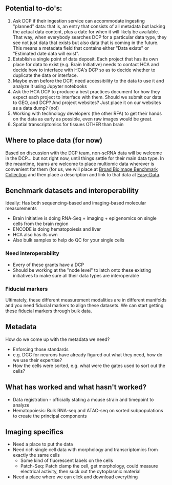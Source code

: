 
## Potential to-do's:
1) Ask DCP if their ingestion service can accommodate ingesting "planned" data: that is, an entry that consists of all metadata but lacking the actual data content, plus a date for when it will likely be available. That way, when everybody searches DCP for a particular data type, they see not just data that exists but also data that is coming in the future. This means a metadata field that contains either "Data exists" or "Estimated date data will exist". 
1) Establish a single point of data deposit. Each project that has its own place for data to exist (e.g. Brain Initiative) needs to contact HCA and decide how to interface with HCA's DCP so as to decide whether to duplicate the data or interface. 
1) Maybe even before the DCP, need accessibility to the data to use it and analyze it using Jupyter notebooks
1) Ask the HCA DCP to produce a best practices document for how they expect each project to interface with them. Should we submit our data to GEO, and DCP? And project websites? Just place it on our websites as a data dump? (no!)
1) Working with technology developers (the other RFA) to get their hands on the data as early as possible, even raw images would be great.
1) Spatial transcriptomics for tissues OTHER than brain

## Where to place data (for now)
Based on discussion with the DCP team, non-scRNA data will be welcome in the DCP... but not right now, until things settle for their main data type. In the meantime, teams are welcome to place multiomic data wherever is convenient for them (for us, we will place at [Broad Bioimage Benchmark Collection](http://www.broadinstitute.org/bbbc/) and then place a description and link to that data at [Easy-Data](https://github.com/czi-hca-comp-tools/easy-data). 

## Benchmark datasets and interoperability

Ideally: Has both sequencing-based and imaging-based molecular measurements

- Brain Initiative is doing RNA-Seq + imaging + epigenomics on single cells from the brain region
- ENCODE is doing hematopoiesis and liver
- HCA also has its own
- Also bulk samples to help do QC for your single cells

### Need interoperability

- Every of these grants have a DCP
- Should be working at the "node level" to latch onto these existing initiatives to make sure all their data types are interoperable

### Fiducial markers

Ultimately, these different measurement modalities are in different manifolds and you need fiducial markers to align these datasets. We can start getting these fiducial markers through bulk data.

## Metadata

How do we come up with the metadata we need?
- Enforcing those standards
- e.g. DCC for neurons have already figured out what they need, how do we use their expertise?
- How the cells were sorted, e.g. what were the gates used to sort out the cells?



## What has worked and what hasn't worked?

- Data registration - officially stating a mouse strain and timepoint to analyze
- Hematopoiesis: Bulk RNA-seq and ATAC-seq on sorted subpopulations to create the principal components


## Imaging specifics

- Need a place to put the data
- Need rich single cell data with morphology and transcriptomics from exactly the same cells
  - Some kind of fluorescent labels on the cells
  - Patch-Seq: Patch clamp the cell, get morphology, could measure electrical activity, then suck out the cytoplasmic material
- Need a place where we can click and download everything
